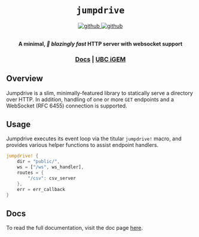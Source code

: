 <div align="center">
    <h1><code>jumpdrive</code></h1>
    <a href="https://github.com/UBC-iGEM/jumpdrive">
        <img alt="github" src="https://img.shields.io/badge/UBC--iGEM-jumpdrive-8da0cb?style=for-the-badge&labelColor=555555&logo=github">
    </a>
    <a href="https://jumpdrive.vercel.app/jumpdrive/">
        <img alt="github" src="https://img.shields.io/github/deployments/UBC-iGEM/jumpdrive/production?&style=for-the-badge&labelColor=555555&logo=vercel">
    </a>
    <br/>
    <br/>
    <p><strong>A minimal, <em>🚀 blazingly fast</em> HTTP server with websocket support</strong></p>
    <h3>
        <a href="https://jumpdrive.vercel.app/jumpdrive/">Docs</a>
        <span> | </span>
        <a href="https://ubcigem.com/">UBC iGEM</a>
    </h3>
</div>

## Overview
Jumpdrive is a slim, minimally-featured library to statically serve a directory over HTTP. In addition, handling of one or more `GET` endpoints and a WebSocket (RFC 6455) connection is supported.

## Usage
Jumpdrive executes its event loop via the titular `jumpdrive!` macro, and provides various helper functions to assist endpoint handlers.
```rust
jumpdrive! {
    dir = "public/",
    ws = ["/ws", ws_handler],
    routes = {
        "/csv": csv_server
    },
    err = err_callback
}
```

## Docs
To read the full documentation, visit the doc page [here](https://jumpdrive.vercel.app/jumpdrive/).
